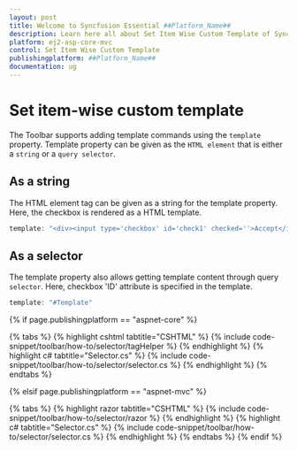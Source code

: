 ```yaml
---
layout: post
title: Welcome to Syncfusion Essential ##Platform_Name##
description: Learn here all about Set Item Wise Custom Template of Syncfusion Essential ##Platform_Name## widgets based on HTML5 and jQuery.
platform: ej2-asp-core-mvc
control: Set Item Wise Custom Template
publishingplatform: ##Platform_Name##
documentation: ug
---
```



# Set item-wise custom template

The Toolbar supports adding template commands using the  `template` property. Template property can be given as the `HTML element` that is either a `string`  or a `query selector`.

## As a string

The HTML element tag can be given as a string for the template property. Here, the checkbox is rendered as a HTML template.

```typescript
template: "<div><input type='checkbox' id='check1' checked=''>Accept</input></div>"

```

## As a selector

The template property also allows getting template content through query `selector`. Here, checkbox 'ID' attribute is specified in the template.

```typescript
template: "#Template"

```

{% if page.publishingplatform == "aspnet-core" %}

{% tabs %}
{% highlight cshtml tabtitle="CSHTML" %}
{% include code-snippet/toolbar/how-to/selector/tagHelper %}
{% endhighlight %}
{% highlight c# tabtitle="Selector.cs" %}
{% include code-snippet/toolbar/how-to/selector/selector.cs %}
{% endhighlight %}
{% endtabs %}

{% elsif page.publishingplatform == "aspnet-mvc" %}

{% tabs %}
{% highlight razor tabtitle="CSHTML" %}
{% include code-snippet/toolbar/how-to/selector/razor %}
{% endhighlight %}
{% highlight c# tabtitle="Selector.cs" %}
{% include code-snippet/toolbar/how-to/selector/selector.cs %}
{% endhighlight %}
{% endtabs %}
{% endif %}

